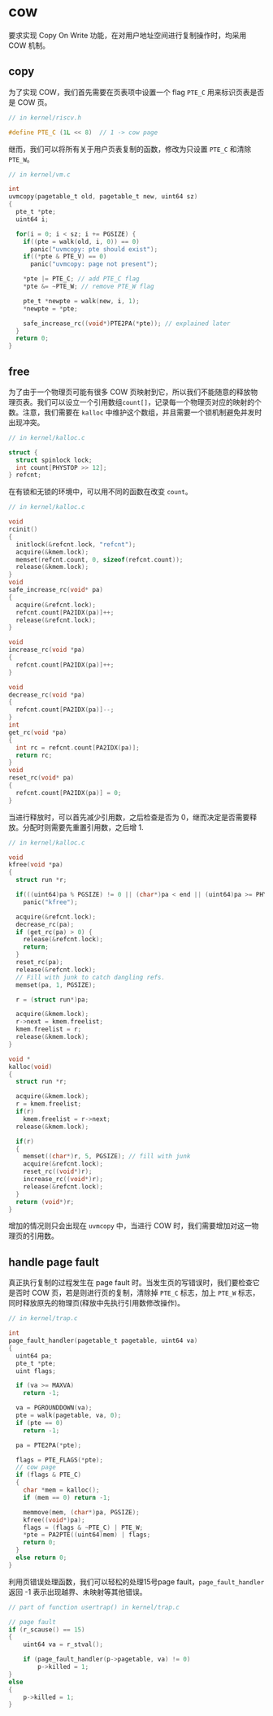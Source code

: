 # cow

要求实现 Copy On Write 功能，在对用户地址空间进行复制操作时，均采用 COW 机制。

## copy

为了实现 COW，我们首先需要在页表项中设置一个 flag `PTE_C` 用来标识页表是否是 COW 页。

```c
// in kernel/riscv.h

#define PTE_C (1L << 8)  // 1 -> cow page
```

继而，我们可以将所有关于用户页表复制的函数，修改为只设置 `PTE_C` 和清除 `PTE_W`。

```c
// in kernel/vm.c

int
uvmcopy(pagetable_t old, pagetable_t new, uint64 sz)
{
  pte_t *pte;
  uint64 i;

  for(i = 0; i < sz; i += PGSIZE) {
    if((pte = walk(old, i, 0)) == 0)
      panic("uvmcopy: pte should exist");
    if((*pte & PTE_V) == 0)
      panic("uvmcopy: page not present");

    *pte |= PTE_C; // add PTE_C flag
    *pte &= ~PTE_W; // remove PTE_W flag

    pte_t *newpte = walk(new, i, 1);
    *newpte = *pte;

    safe_increase_rc((void*)PTE2PA(*pte)); // explained later
  }
  return 0;
}
```

## free

为了由于一个物理页可能有很多 COW 页映射到它，所以我们不能随意的释放物理页表。我们可以设立一个引用数组`count[]`，记录每一个物理页对应的映射的个数。注意，我们需要在 `kalloc` 中维护这个数组，并且需要一个锁机制避免并发时出现冲突。

```c
// in kernel/kalloc.c

struct {
  struct spinlock lock;
  int count[PHYSTOP >> 12];
} refcnt;

```

在有锁和无锁的环境中，可以用不同的函数在改变 `count`。

```c
// in kernel/kalloc.c

void
rcinit()
{
  initlock(&refcnt.lock, "refcnt");
  acquire(&kmem.lock);
  memset(refcnt.count, 0, sizeof(refcnt.count));
  release(&kmem.lock);
}
void
safe_increase_rc(void* pa)
{
  acquire(&refcnt.lock);
  refcnt.count[PA2IDX(pa)]++;
  release(&refcnt.lock);
}

void
increase_rc(void *pa)
{
  refcnt.count[PA2IDX(pa)]++;
}

void
decrease_rc(void *pa)
{
  refcnt.count[PA2IDX(pa)]--;
}
int
get_rc(void *pa)
{
  int rc = refcnt.count[PA2IDX(pa)];
  return rc;
}
void
reset_rc(void* pa)
{
  refcnt.count[PA2IDX(pa)] = 0;
}
```

当进行释放时，可以首先减少引用数，之后检查是否为 0，继而决定是否需要释放。分配时则需要先重置引用数，之后增 1.

```c
// in kernel/kalloc.c

void
kfree(void *pa)
{
  struct run *r;

  if(((uint64)pa % PGSIZE) != 0 || (char*)pa < end || (uint64)pa >= PHYSTOP)
    panic("kfree");

  acquire(&refcnt.lock);
  decrease_rc(pa);
  if (get_rc(pa) > 0) {
    release(&refcnt.lock);
    return;
  }
  reset_rc(pa);
  release(&refcnt.lock);
  // Fill with junk to catch dangling refs.
  memset(pa, 1, PGSIZE);

  r = (struct run*)pa;

  acquire(&kmem.lock);
  r->next = kmem.freelist;
  kmem.freelist = r;
  release(&kmem.lock);
}

void *
kalloc(void)
{
  struct run *r;

  acquire(&kmem.lock);
  r = kmem.freelist;
  if(r)
    kmem.freelist = r->next;
  release(&kmem.lock);

  if(r)
  {
    memset((char*)r, 5, PGSIZE); // fill with junk
    acquire(&refcnt.lock);
    reset_rc((void*)r);
    increase_rc((void*)r);
    release(&refcnt.lock);
  }
  return (void*)r;
}

```

增加的情况则只会出现在 `uvmcopy` 中，当进行 COW 时，我们需要增加对这一物理页的引用数。

## handle page fault

真正执行复制的过程发生在 page fault 时。当发生页的写错误时，我们要检查它是否时 COW 页，若是则进行页的复制，清除掉 `PTE_C` 标志，加上 `PTE_W` 标志，同时释放原先的物理页(释放中先执行引用数修改操作)。

```c
// in kernel/trap.c

int
page_fault_handler(pagetable_t pagetable, uint64 va)
{
  uint64 pa;
  pte_t *pte;
  uint flags;

  if (va >= MAXVA)
    return -1;

  va = PGROUNDDOWN(va);
  pte = walk(pagetable, va, 0);
  if (pte == 0)
    return -1;

  pa = PTE2PA(*pte);

  flags = PTE_FLAGS(*pte);
  // cow page
  if (flags & PTE_C)
  {
    char *mem = kalloc();
    if (mem == 0) return -1;

    memmove(mem, (char*)pa, PGSIZE);
    kfree((void*)pa);
    flags = (flags & ~PTE_C) | PTE_W;
    *pte = PA2PTE((uint64)mem) | flags;
    return 0;
  }
  else return 0;
}

```

利用页错误处理函数，我们可以轻松的处理15号page fault，`page_fault_handler` 返回 -1 表示出现越界、未映射等其他错误。

```c
// part of function usertrap() in kernel/trap.c

// page fault
if (r_scause() == 15)
{
    uint64 va = r_stval();

    if (page_fault_handler(p->pagetable, va) != 0)
        p->killed = 1;
}
else
{
    p->killed = 1;
}
```